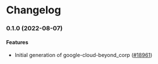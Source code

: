 # Changelog

### 0.1.0 (2022-08-07)

#### Features

* Initial generation of google-cloud-beyond_corp ([#18961](https://github.com/googleapis/google-cloud-ruby/issues/18961)) 

